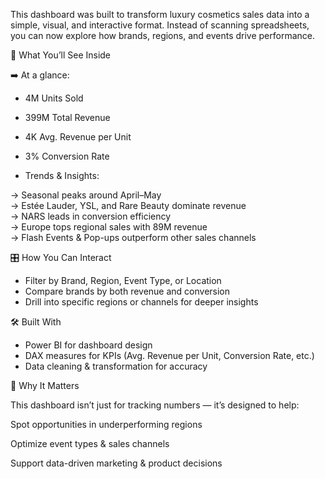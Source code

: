 This dashboard was built to transform luxury cosmetics sales data into a simple, visual, and interactive format. Instead of scanning spreadsheets, you can now explore how brands, regions, and events drive performance.

🌟 What You’ll See Inside

➡️ At a glance:  

  - 4M Units Sold  
  - 399M Total Revenue    
  - 4K Avg. Revenue per Unit       
  - 3% Conversion Rate          

- Trends & Insights:  

-> Seasonal peaks around April–May  
-> Estée Lauder, YSL, and Rare Beauty dominate revenue  
-> NARS leads in conversion efficiency    
-> Europe tops regional sales with 89M revenue  
-> Flash Events & Pop-ups outperform other sales channels  

🎛 How You Can Interact  

  - Filter by Brand, Region, Event Type, or Location  
  - Compare brands by both revenue and conversion  
  - Drill into specific regions or channels for deeper insights  

🛠 Built With  

  - Power BI for dashboard design  
  - DAX measures for KPIs (Avg. Revenue per Unit, Conversion Rate, etc.)  
  - Data cleaning & transformation for accuracy  

🚀 Why It Matters

This dashboard isn’t just for tracking numbers — it’s designed to help:

Spot opportunities in underperforming regions

Optimize event types & sales channels

Support data-driven marketing & product decisions
